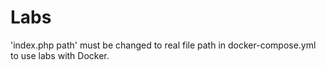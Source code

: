 # Labs
'index.php path' must be changed to real file path in docker-compose.yml to use labs with Docker.
